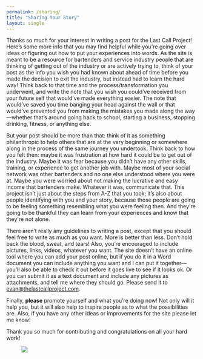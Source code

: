 ```yaml
---
permalink: /sharing/
title: "Sharing Your Story"
layout: single
---
```


Thanks so much for your interest in writing a post for the Last Call Project! Here’s some more info that you may find helpful while you're going over ideas or figuring out how to put your experiences into words.  As the site is meant to be a resource for bartenders and service industry people that are thinking of getting out of the industry or are actively trying to, think of your post as the info you wish you had known about ahead of time before you made the decision to exit the industry, but instead had to learn the hard way! Think back to that time and the process/transformation you underwent, and write the note that you wish you could’ve received from your future self that would’ve made everything easier.  The note that would’ve saved you time banging your head against the wall or that would’ve prevented you from making the mistakes you made along the way—whether that’s around going back to school, starting a business, stopping drinking, fitness, or anything else.

But your post should be more than that: think of it as something philanthropic to help others that are at the very beginning or somewhere along in the process of the same journey you undertook.  Think back to how you felt then: maybe it was frustration at how hard it could be to get out of the industry.  Maybe it was fear because you didn’t have any other skills, training, or experience to get another job with.  Maybe most of your social network was other bartenders and no one else understood where you were at.  Maybe you were worried about not making the lucrative and easy income that bartenders make.  Whatever it was, communicate that.  This project isn’t just about the steps from A-Z that you took; it’s also about people identifying with you and your story, because those people are going to be feeling something resembling what you were feeling then.  And they're going to be thankful they can learn from your experiences and know that they're not alone.

There aren’t really any guidelines to writing a post, except that you should feel free to write as much as you want.  More is better than less.  Don’t hold back the blood, sweat, and tears! Also, you’re encouraged to include pictures, links, videos, whatever you want.  The site doesn’t have an online tool where you can add your post online, but if you do it in a Word document you can include anything you want and I can put it together—you’ll also be able to check it out before it goes live to see if it looks ok.  Or you can submit it as a text document and include any pictures as attachments, and tell me where they should go.  Please send it to [evan@thelastcallproject.com](mailto:evan@thelastcallproject.com).

Finally, **please** promote yourself and what you’re doing now! Not only will it help you, but it will also help to inspire people as to what the possibilities are.  Also, if you have any other ideas or improvements for the site please let me know!

Thank you so much for contributing and congratulations on all your hard work!

<figure>
  <img src="{{ '/assets/images/pages/sharing/my-recommendations.jpg' | absolute_url }}">
</figure>
